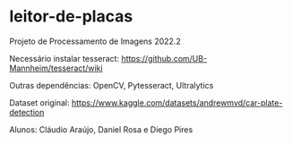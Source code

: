 # leitor-de-placas
Projeto de Processamento de Imagens 2022.2

Necessário instalar tesseract: https://github.com/UB-Mannheim/tesseract/wiki

Outras dependências:
  OpenCV,
  Pytesseract,
  Ultralytics

Dataset original: https://www.kaggle.com/datasets/andrewmvd/car-plate-detection

Alunos: Cláudio Araújo, Daniel Rosa e Diego Pires
